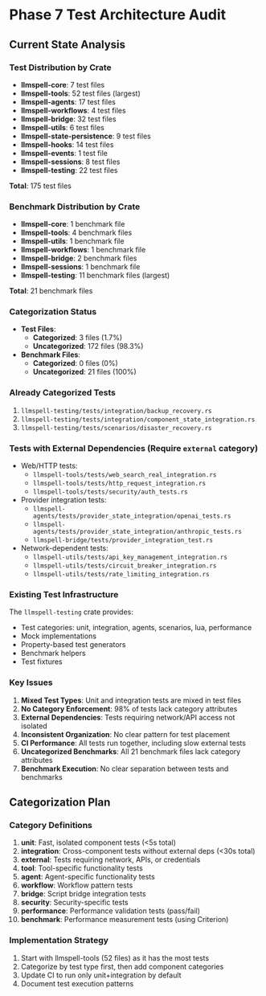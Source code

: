 # Phase 7 Test Architecture Audit

## Current State Analysis

### Test Distribution by Crate
- **llmspell-core**: 7 test files
- **llmspell-tools**: 52 test files (largest)
- **llmspell-agents**: 17 test files
- **llmspell-workflows**: 4 test files
- **llmspell-bridge**: 32 test files
- **llmspell-utils**: 6 test files
- **llmspell-state-persistence**: 9 test files
- **llmspell-hooks**: 14 test files
- **llmspell-events**: 1 test file
- **llmspell-sessions**: 8 test files
- **llmspell-testing**: 22 test files

**Total**: 175 test files

### Benchmark Distribution by Crate
- **llmspell-core**: 1 benchmark file
- **llmspell-tools**: 4 benchmark files
- **llmspell-utils**: 1 benchmark file
- **llmspell-workflows**: 1 benchmark file
- **llmspell-bridge**: 2 benchmark files
- **llmspell-sessions**: 1 benchmark file
- **llmspell-testing**: 11 benchmark files (largest)

**Total**: 21 benchmark files

### Categorization Status
- **Test Files**:
  - **Categorized**: 3 files (1.7%)
  - **Uncategorized**: 172 files (98.3%)
- **Benchmark Files**:
  - **Categorized**: 0 files (0%)
  - **Uncategorized**: 21 files (100%)

### Already Categorized Tests
1. `llmspell-testing/tests/integration/backup_recovery.rs`
2. `llmspell-testing/tests/integration/component_state_integration.rs`
3. `llmspell-testing/tests/scenarios/disaster_recovery.rs`

### Tests with External Dependencies (Require `external` category)
- Web/HTTP tests:
  - `llmspell-tools/tests/web_search_real_integration.rs`
  - `llmspell-tools/tests/http_request_integration.rs`
  - `llmspell-tools/tests/security/auth_tests.rs`
- Provider integration tests:
  - `llmspell-agents/tests/provider_state_integration/openai_tests.rs`
  - `llmspell-agents/tests/provider_state_integration/anthropic_tests.rs`
  - `llmspell-bridge/tests/provider_integration_test.rs`
- Network-dependent tests:
  - `llmspell-utils/tests/api_key_management_integration.rs`
  - `llmspell-utils/tests/circuit_breaker_integration.rs`
  - `llmspell-utils/tests/rate_limiting_integration.rs`

### Existing Test Infrastructure
The `llmspell-testing` crate provides:
- Test categories: unit, integration, agents, scenarios, lua, performance
- Mock implementations
- Property-based test generators
- Benchmark helpers
- Test fixtures

### Key Issues
1. **Mixed Test Types**: Unit and integration tests are mixed in test files
2. **No Category Enforcement**: 98% of tests lack category attributes
3. **External Dependencies**: Tests requiring network/API access not isolated
4. **Inconsistent Organization**: No clear pattern for test placement
5. **CI Performance**: All tests run together, including slow external tests
6. **Uncategorized Benchmarks**: All 21 benchmark files lack category attributes
7. **Benchmark Execution**: No clear separation between tests and benchmarks

## Categorization Plan

### Category Definitions
1. **unit**: Fast, isolated component tests (<5s total)
2. **integration**: Cross-component tests without external deps (<30s total)
3. **external**: Tests requiring network, APIs, or credentials
4. **tool**: Tool-specific functionality tests
5. **agent**: Agent-specific functionality tests
6. **workflow**: Workflow pattern tests
7. **bridge**: Script bridge integration tests
8. **security**: Security-specific tests
9. **performance**: Performance validation tests (pass/fail)
10. **benchmark**: Performance measurement tests (using Criterion)

### Implementation Strategy
1. Start with llmspell-tools (52 files) as it has the most tests
2. Categorize by test type first, then add component categories
3. Update CI to run only unit+integration by default
4. Document test execution patterns